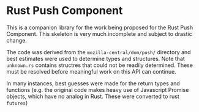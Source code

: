 # Rust Push Component

This is a companion library for the work being proposed for the Rust Push Component. This skeleton is very much incomplete and subject to drastic change.

The code was derived from the `mozilla-central/dom/push/` directory and best estimates were used to determine types and structures. Note that `unknown.rs` contains structres that could not be readily determined. These must be resolved before meaningful work on this API can continue.

In many instances, best guesses were made for the return types and functions (e.g. the original code makes heavy use of Javascript Promise objects, which have no analog in Rust. These were converted to rust `futures`)
